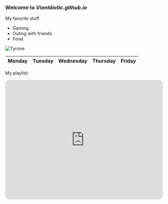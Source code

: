 ### Welcome to *Vionldiotic.github.io*

 My favorite stuff
- Gaming
- Outing with friends
- Food

![Tyrone](https://i.ytimg.com/vi/iS6pDY_VSRI/maxresdefault.jpg)



| Monday | Tuesday| Wednesday| Thursday| Friday|
|--------|--------|----------|---------|-------|


My playlist:
<iframe style="border-radius:12px" src="https://open.spotify.com/embed/playlist/2T8rTlhwRHCjOdwbkqHf8H?utm_source=generator" width="100%" height="380" frameBorder="0" allowfullscreen="" allow="autoplay; clipboard-write; encrypted-media; fullscreen; picture-in-picture" loading="lazy"></iframe>
